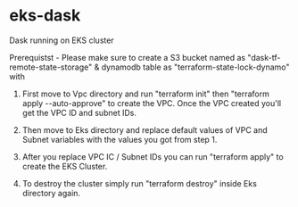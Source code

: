 # eks-dask
Dask running on EKS cluster

Prerequistst - Please make sure to create a S3 bucket named as "dask-tf-remote-state-storage"  & dynamodb table as "terraform-state-lock-dynamo" with 

1. First move to Vpc directory and run "terraform init" then "terraform apply --auto-approve" to create the VPC. Once the VPC created you'll get the VPC ID and subnet IDs.

2. Then move to Eks directory and replace default values of VPC and Subnet variables with the values you got from step 1.

3. After you replace VPC IC / Subnet IDs you can run "terraform apply" to create the EKS Cluster.

4. To destroy the cluster simply run "terraform destroy" inside Eks directory again.